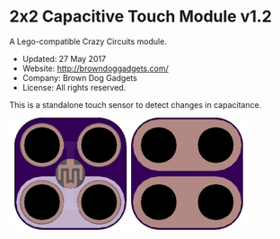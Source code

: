 <!--- start title --->
# 2x2 Capacitive Touch Module v1.2
A Lego-compatible Crazy Circuits module.

- Updated: 27 May 2017
- Website: http://browndoggadgets.com/
- Company: Brown Dog Gadgets
- License: All rights reserved.

<!--- end title --->
This is a standalone touch sensor to detect changes in capacitance. 

![Gerber Preview](preview.png)

